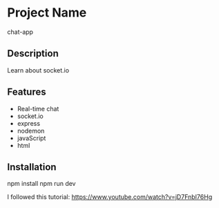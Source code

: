 # Project Name
chat-app

## Description
Learn about socket.io

## Features
- Real-time chat
- socket.io
- express
- nodemon
- javaScript
- html

## Installation
npm install
npm run dev

I followed this tutorial:
https://www.youtube.com/watch?v=jD7FnbI76Hg
